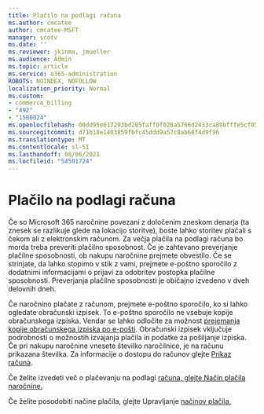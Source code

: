 ```yaml
---
title: Plačilo na podlagi računa
ms.author: cmcatee
author: cmcatee-MSFT
manager: scotv
ms.date: ''
ms.reviewer: jkinma, jmueller
ms.audience: Admin
ms.topic: article
ms.service: o365-administration
ROBOTS: NOINDEX, NOFOLLOW
localization_priority: Normal
ms.custom:
- commerce_billing
- "492"
- "1500024"
ms.openlocfilehash: 00dd95e617293bd285faff0f028a5766d2433ca89bfffe5cf053314dd56d8241
ms.sourcegitcommit: d71b18e1403859fbfc45ddd9a57c8ab68f4d9f96
ms.translationtype: MT
ms.contentlocale: sl-SI
ms.lasthandoff: 08/06/2021
ms.locfileid: "54501724"
---
```

# <a name="pay-by-invoice"></a>Plačilo na podlagi računa

Če so Microsoft 365 naročnine povezani z določenim zneskom denarja (ta znesek se razlikuje glede na lokacijo storitve), boste lahko storitev plačali s čekom ali z elektronskim računom. Za večja plačila na podlagi računa bo morda treba preveriti plačilno sposobnost. Če je zahtevano preverjanje plačilne sposobnosti, ob nakupu naročnine prejmete obvestilo. Če se strinjate, da lahko stopimo v stik z vami, prejmete e-poštno sporočilo z dodatnimi informacijami o prijavi za odobritev postopka plačilne sposobnosti. Preverjanja plačilne sposobnosti je običajno izvedeno v dveh delovnih dneh.

Če naročnino plačate z računom, prejmete e-poštno sporočilo, ko si lahko ogledate obračunski izpisek. To e-poštno sporočilo ne vsebuje kopije obračunskega izpiska. Vendar se lahko odločite za možnost [prejemanja kopije obračunskega izpiska po e-pošti](/microsoft-365/commerce/billing-and-payments/view-your-bill-or-invoice.md#receive-a-copy-of-your-billing-statement-in-email). Obračunski izpisek vključuje podrobnosti o možnostih izvajanja plačila in podatke za pošiljanje izpiska. Če pri nakupu naročnine vnesete številko naročilnice, je na računu prikazana številka. Za informacije o dostopu do računov glejte [Prikaz računa](/microsoft-365/commerce/billing-and-payments/view-your-bill-or-invoice).

Če želite izvedeti več o plačevanju na podlagi [računa, glejte Način plačila naročnine.](/microsoft-365/commerce/billing-and-payments/pay-for-your-subscription)

Če želite posodobiti načine plačila, glejte Upravljanje [načinov plačila.](/microsoft-365/commerce/billing-and-payments/manage-payment-methods)